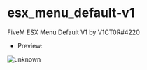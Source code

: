 # esx_menu_default-v1
FiveM ESX Menu Default V1 by V1CT0R#4220

- Preview:


![unknown](https://user-images.githubusercontent.com/102185829/159778265-a0600d04-2d54-4a57-9162-53b1630ff4f7.png)
